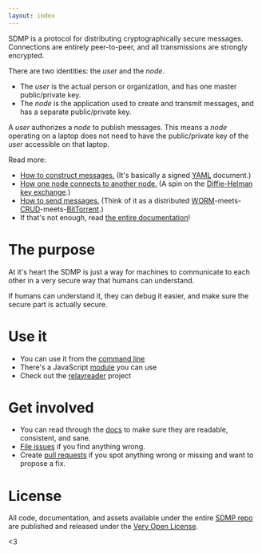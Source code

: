 ```yaml
---
layout: index
---
```



SDMP is a protocol for distributing cryptographically secure messages. Connections are entirely
peer-to-peer, and all transmissions are strongly encrypted.

There are two identities: the *user* and the *node*.

* The *user* is the actual person or organization, and has one master public/private key.
* The *node* is the application used to create and transmit messages, and has a separate public/private key.

A *user* authorizes a *node* to publish messages. This means a *node* operating on a laptop does
not need to have the public/private key of the *user* accessible on that laptop.

Read more:

* [How to construct messages.](./docs/message) (It's basically a signed [YAML](yaml) document.)
* [How one node connects to another node.](./docs/connect) (A spin on the [Diffie-Helman key exchange](diffiehelman).)
* [How to send messages.](./docs/sync) (Think of it as a distributed [WORM](worm)-meets-[CRUD](crud)-meets-[BitTorrent](bittorrent).)
* If that's not enough, read [the entire documentation](./docs)!

# The purpose

At it's heart the SDMP is just a way for machines to communicate to each other in
a very secure way that humans can understand.

If humans can understand it, they can debug it easier, and make sure the secure
part is actually secure.

# Use it

* You can use it from the [command line](sdmpcli)
* There's a JavaScript [module](sdmpnpm) you can use
* Check out the [relayreader](relayreader) project

# Get involved

* You can read through the [docs](./docs) to make sure they are readable, consistent, and sane.
* [File issues](sdmpissues) if you find anything wrong.
* Create [pull requests](sdmppullrequest) if you spot anything wrong or missing and want to propose a fix.

# License

All code, documentation, and assets available under the entire [SDMP repo](sdmprepo)
are published and released under the [Very Open License](vol).

<3

[sdmpcli]: https://github.com/sdmp/sdmp-cli
[sdmpnpm]: https://github.com/sdmp/sdmp-npm

[relayreader]: http://relayreader.com
[sdmpissues]: https://github.com/sdmp/sdmp.github.io/issues
[sdmppullrequest]: https://github.com/sdmp/sdmp.github.io/pulls
[sdmprepo]: https://github.com/sdmp
[vol]: http://veryopenlicense.com/
[yaml]: https://en.wikipedia.org/wiki/YAML
[pgp]: https://en.wikipedia.org/wiki/Pretty_Good_Privacy
[diffiehelman]: https://en.wikipedia.org/wiki/Diffie%E2%80%93Hellman_key_exchange
[worm]: https://en.wikipedia.org/wiki/Write_once_read_many
[crud]: https://en.wikipedia.org/wiki/Create,_read,_update_and_delete
[bittorrent]: https://en.wikipedia.org/wiki/BitTorrent
